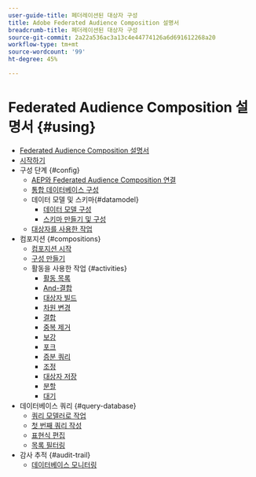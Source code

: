```yaml
---
user-guide-title: 페더레이션된 대상자 구성
title: Adobe Federated Audience Composition 설명서
breadcrumb-title: 페더레이션된 대상자 구성
source-git-commit: 2a22a536ac3a13c4e44774126a6d691612268a20
workflow-type: tm+mt
source-wordcount: '99'
ht-degree: 45%

---
```



# Federated Audience Composition 설명서 {#using}

+ [Federated Audience Composition 설명서](home.md)
+ [시작하기](chapter1/newfile.md)
+ 구성 단계 {#config}
   + [AEP와 Federated Audience Composition 연결](connections/destinations.md)
   + [통합 데이터베이스 구성](connections/federated-db.md)
   + 데이터 모델 및 스키마{#datamodel}
      + [데이터 모델 구성](data-management/gs-models.md)
      + [스키마 만들기 및 구성](customer/schemas.md)
   + [대상자를 사용한 작업](customer/audiences.md)
+ 컴포지션 {#compositions}
   + [컴포지션 시작](compositions/gs-compositions.md)
   + [구성 만들기](compositions/create-composition.md)
   + 활동을 사용한 작업 {#activities}
      + [활동 목록](compositions/activities/about-activities.md)
      + [And-결합](compositions/activities/and-join.md)
      + [대상자 빌드](compositions/activities/build-audience.md)
      + [차원 변경](compositions/activities/change-dimension.md)
      + [결합](compositions/activities/combine.md)
      + [중복 제거](compositions/activities/deduplication.md)
      + [보강](compositions/activities/enrichment.md)
      + [포크](compositions/activities/fork.md)
      + [증분 쿼리](compositions/activities/incremental-query.md)
      + [조정](compositions/activities/reconciliation.md)
      + [대상자 저장](compositions/activities/save-audience.md)
      + [분할](compositions/activities/split.md)
      + [대기](compositions/activities/wait.md)
+ 데이터베이스 쿼리 {#query-database}
   + [쿼리 모델러로 작업](query/query-modeler-overview.md)
   + [첫 번째 쿼리 작성](query/build-query.md)
   + [표현식 편집](query/expression-editor.md)
   + [목록 필터링](query/filter.md)
+ 감사 추적 {#audit-trail}
   + [데이터베이스 모니터링](admin/audit-trail.md)